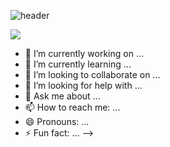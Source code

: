 ![header](https://capsule-render.vercel.app/api?type=waving&color=auto&height=300&section=header&text=Kim%20SeungJin&fontSize=90)

<a href="버튼을 눌렀을 때 이동할 링크" target="_blank"><img src="https://img.shields.io/badge/#00599C-배경색?style=plastic&logo=&logoColor=로고색상"/></a>

- 🔭 I’m currently working on ...
- 🌱 I’m currently learning ...
- 👯 I’m looking to collaborate on ...
- 🤔 I’m looking for help with ...
- 💬 Ask me about ...
- 📫 How to reach me: ...
- 😄 Pronouns: ...
- ⚡ Fun fact: ...
-->
